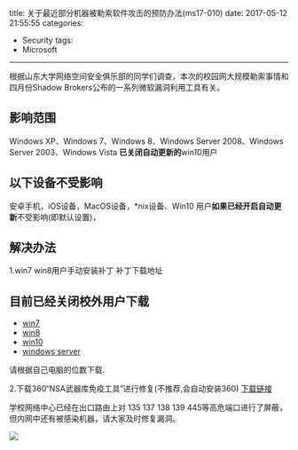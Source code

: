 title: 关于最近部分机器被勒索软件攻击的预防办法(ms17-010)
date: 2017-05-12 21:55:55
categories:
- Security
tags:
- Microsoft
---
根据山东大学网络空间安全俱乐部的同学们调查，本次的校园网大规模勒索事情和四月份Shadow Brokers公布的一系列微软漏洞利用工具有关。

## 影响范围
Windows XP、Windows 7、Windows 8、Windows Server 2008、Windows Server 2003、Windows Vista
**已关闭自动更新的**win10用户

## 以下设备不受影响
安卓手机，iOS设备，MacOS设备，\*nix设备、Win10 用户**如果已经开启自动更新**不受影响(即默认设置)，

## 解决办法

1.win7 win8用户手动安装补丁
补丁下载地址

## 目前已经关闭校外用户下载

- [win7](https://mirror.sdu.edu.cn/ms17-010/win7/)
- [win8](https://mirror.sdu.edu.cn/ms17-010/win8.1/)
- [win10](https://mirror.sdu.edu.cn/ms17-010/win10/)
- [windows server](https://mirror.sdu.edu.cn/ms17-010/)

 请根据自己电脑的位数下载.

 2.下载360“NSA武器库免疫工具”进行修复(不推荐,会自动安装360)
 [下载链接](https://dl.360safe.com/nsa/nsatool.exe)


 学校网络中心已经在出口路由上对 135 137 138 139 445等高危端口进行了屏蔽，但内网中还有被感染机器，请大家及时修复漏洞。


 ![](https://ohrhuwrbc.qnssl.com/17-5-12/65309545-file_1494595415857_15c73.jpg)
